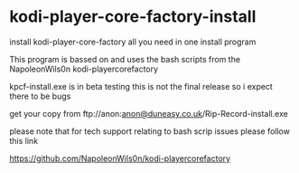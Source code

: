# kodi-player-core-factory-install
install kodi-player-core-factory all you need in one install program

This program is bassed on and uses the bash scripts from the NapoleonWils0n kodi-playercorefactory

kpcf-install.exe is in beta testing this is not the final release so i expect there to be bugs 

get your copy from ftp://anon:anon@duneasy.co.uk/Rip-Record-install.exe


please note  that for tech support relating to bash scrip issues please follow this link

https://github.com/NapoleonWils0n/kodi-playercorefactory


